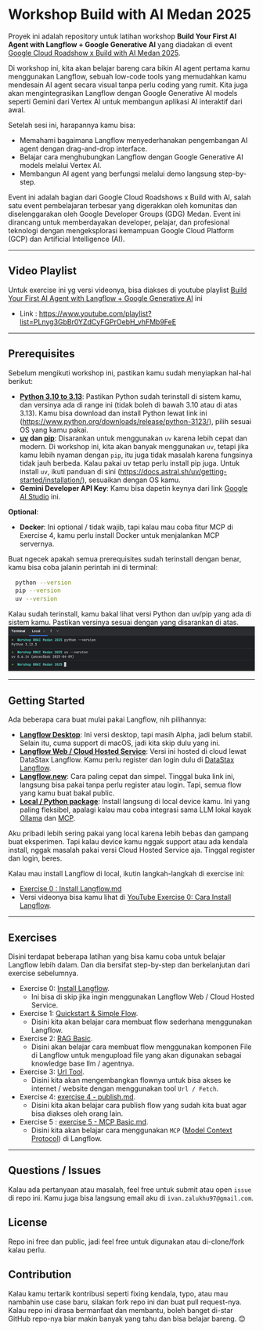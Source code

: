 # Workshop Build with AI Medan 2025

Proyek ini adalah repository untuk latihan workshop **Build Your First AI Agent with Langflow + Google Generative AI** yang diadakan di event [Google Cloud Roadshow x Build with AI Medan 2025](https://gdg.community.dev/events/details/google-gdg-medan-presents-google-cloud-roadshows-x-build-with-ai-medan-2025/).

Di workshop ini, kita akan belajar bareng cara bikin AI agent pertama kamu menggunakan Langflow, sebuah low-code tools yang memudahkan kamu mendesain AI agent secara visual tanpa perlu coding yang rumit. Kita juga akan mengintegrasikan Langflow dengan Google Generative AI models seperti Gemini dari Vertex AI untuk membangun aplikasi AI interaktif dari awal.

Setelah sesi ini, harapannya kamu bisa:
- Memahami bagaimana Langflow menyederhanakan pengembangan AI agent dengan drag-and-drop interface.
- Belajar cara menghubungkan Langflow dengan Google Generative AI models melalui Vertex AI.
- Membangun AI agent yang berfungsi melalui demo langsung step-by-step.

Event ini adalah bagian dari Google Cloud Roadshows x Build with AI, salah satu event pembelajaran terbesar yang digerakkan oleh komunitas dan diselenggarakan oleh Google Developer Groups (GDG) Medan. Event ini dirancang untuk memberdayakan developer, pelajar, dan profesional teknologi dengan mengeksplorasi kemampuan Google Cloud Platform (GCP) dan Artificial Intelligence (AI).


---
## Video Playlist
Untuk exercise ini yg versi videonya, bisa diakses di youtube playlist [Build Your First AI Agent with Langflow + Google Generative AI](https://www.youtube.com/playlist?list=PLnyg3GbBr0YZdCyFGPrOebH_vhFMb9FeE) ini
- Link : https://www.youtube.com/playlist?list=PLnyg3GbBr0YZdCyFGPrOebH_vhFMb9FeE
---

## Prerequisites
Sebelum mengikuti workshop ini, pastikan kamu sudah menyiapkan hal-hal berikut:
- **[Python 3.10 to 3.13](https://www.python.org/downloads/release/python-3120/)**: Pastikan Python sudah terinstall di sistem kamu, dan versinya ada di range ini (tidak boleh di bawah 3.10 atau di atas 3.13). Kamu bisa download dan install Python lewat link ini (https://www.python.org/downloads/release/python-3123/), pilih sesuai OS yang kamu pakai.
- **[uv](https://docs.astral.sh/uv/getting-started/installation/) dan [pip](https://pypi.org/project/pip/)**: Disarankan untuk menggunakan `uv` karena lebih cepat dan modern. Di workshop ini, kita akan banyak menggunakan `uv`, tetapi jika kamu lebih nyaman dengan `pip`, itu juga tidak masalah karena fungsinya tidak jauh berbeda. Kalau pakai uv tetap perlu install pip juga. Untuk install `uv`, ikuti panduan di sini (https://docs.astral.sh/uv/getting-started/installation/), sesuaikan dengan OS kamu. 
- **Gemini Developer API Key**: Kamu bisa dapetin keynya dari link [Google AI Studio](https://aistudio.google.com/apikey) ini.

**Optional**: 
- **Docker**: Ini optional / tidak wajib, tapi kalau mau coba fitur MCP di Exercise 4, kamu perlu install Docker untuk menjalankan MCP servernya.

Buat ngecek apakah semua prerequisites sudah terinstall dengan benar, kamu bisa coba jalanin perintah ini di terminal:
```bash
  python --version
  pip --version
  uv --version
```
Kalau sudah terinstall, kamu bakal lihat versi Python dan uv/pip yang ada di sistem kamu. Pastikan versinya sesuai dengan yang disarankan di atas.
![prerequisites.png](exercises/exercise%200/images/prerequisites.png)


---


## Getting Started
Ada beberapa cara buat mulai pakai Langflow, nih pilihannya:

- **[Langflow Desktop](https://docs.langflow.org/get-started-installation#install-and-run-langflow-desktop)**: Ini versi desktop, tapi masih Alpha, jadi belum stabil. Selain itu, cuma support di macOS, jadi kita skip dulu yang ini.
- **[Langflow Web / Cloud Hosted Service](https://docs.langflow.org/get-started-installation#datastax-langflow)**: Versi ini hosted di cloud lewat DataStax Langflow. Kamu perlu register dan login dulu di [DataStax Langflow](https://astra.datastax.com/signup?type=langflow).
- **[Langflow.new](https://langflow.new/ui)**: Cara paling cepat dan simpel. Tinggal buka link ini, langsung bisa pakai tanpa perlu register atau login. Tapi, semua flow yang kamu buat bakal public.
- **[Local / Python package](https://docs.langflow.org/get-started-installation#install-and-run-langflow-oss)**: Install langsung di local device kamu. Ini yang paling fleksibel, apalagi kalau mau coba integrasi sama LLM lokal kayak [Ollama](https://ollama.com/) dan [MCP](https://github.com/modelcontextprotocol/servers).

Aku pribadi lebih sering pakai yang local karena lebih bebas dan gampang buat eksperimen. Tapi kalau device kamu nggak support atau ada kendala install, nggak masalah pakai versi Cloud Hosted Service aja. Tinggal register dan login, beres.

Kalau mau install Langflow di local, ikutin langkah-langkah di exercise ini:
* [Exercise 0 : Install Langflow.md](exercises/exercise%200/exercise%200%20%3A%20Install%20Langflow.md)
* Versi videonya bisa kamu lihat di [YouTube Exercise 0: Cara Install Langflow](https://youtu.be/KPtFHbBm1I4).

---
## Exercises
Disini terdapat beberapa latihan yang bisa kamu coba untuk belajar Langflow lebih dalam. Dan dia bersifat step-by-step dan berkelanjutan dari exercise sebelumnya.
- Exercise 0: [Install Langflow](exercises/exercise%200/exercise%200%20%3A%20Install%20Langflow.md). 
  - Ini bisa di skip jika ingin menggunakan Langflow Web / Cloud Hosted Service.
- Exercise 1: [Quickstart & Simple Flow](exercises/exercise%201/exercise%201%20%3A%20Quickstart%20%26%20Simple%20Flow.md). 
  - Disini kita akan belajar cara membuat flow sederhana menggunakan Langflow.
- Exercise 2: [RAG Basic](exercises/exercise%202/exercise%202%20%3A%20RAG%20Basic.md).
  - Disini akan belajar cara membuat flow menggunakan komponen File di Langflow untuk mengupload file yang akan digunakan sebagai knowledge base llm / agentnya.
- Exercise 3: [Url Tool](exercises/exercise%203/exercise%203%20%3A%20Url%20Tool.md).
  - Disini kita akan mengembangkan flownya untuk bisa akses ke internet / website dengan menggunakan tool `Url / Fetch`.
- Exercise 4: [exercise 4 - publish.md](exercises/exercise%204%20/exercise%204%20-%20publish.md).
  - Disini kita akan belajar cara publish flow yang sudah kita buat agar bisa diakses oleh orang lain.
- Exercise 5 : [exercise 5 - MCP Basic.md](exercises/exercise%205/exercise%205%20:%20MCP%20Basic.md).
  - Disini kita akan belajar cara menggunakan `MCP` ([Model Context Protocol](https://www.anthropic.com/news/model-context-protocol)) di Langflow.

---
## Questions / Issues
Kalau ada pertanyaan atau masalah, feel free untuk submit atau open `issue` di repo ini. Kamu juga bisa langsung email aku di `ivan.zalukhu97@gmail.com`.


## License
Repo ini free dan public, jadi feel free untuk digunakan atau di-clone/fork kalau perlu.

## Contribution
Kalau kamu tertarik kontribusi seperti fixing kendala, typo, atau mau nambahin use case baru, silakan fork repo ini dan buat pull request-nya. Kalau repo ini dirasa bermanfaat dan membantu, boleh banget di-star GitHub repo-nya biar makin banyak yang tahu dan bisa belajar bareng. 😊
